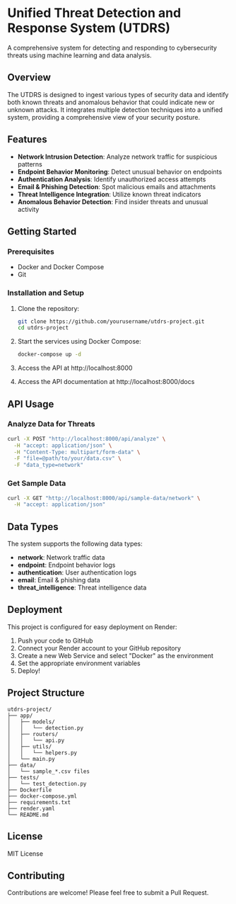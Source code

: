 # Unified Threat Detection and Response System (UTDRS)

A comprehensive system for detecting and responding to cybersecurity threats using machine learning and data analysis.

## Overview

The UTDRS is designed to ingest various types of security data and identify both known threats and anomalous behavior that could indicate new or unknown attacks. It integrates multiple detection techniques into a unified system, providing a comprehensive view of your security posture.

## Features

- **Network Intrusion Detection**: Analyze network traffic for suspicious patterns
- **Endpoint Behavior Monitoring**: Detect unusual behavior on endpoints
- **Authentication Analysis**: Identify unauthorized access attempts
- **Email & Phishing Detection**: Spot malicious emails and attachments
- **Threat Intelligence Integration**: Utilize known threat indicators
- **Anomalous Behavior Detection**: Find insider threats and unusual activity

## Getting Started

### Prerequisites

- Docker and Docker Compose
- Git

### Installation and Setup

1. Clone the repository:
   ```bash
   git clone https://github.com/yourusername/utdrs-project.git
   cd utdrs-project
   ```

2. Start the services using Docker Compose:
   ```bash
   docker-compose up -d
   ```

3. Access the API at http://localhost:8000

4. Access the API documentation at http://localhost:8000/docs

## API Usage

### Analyze Data for Threats

```bash
curl -X POST "http://localhost:8000/api/analyze" \
  -H "accept: application/json" \
  -H "Content-Type: multipart/form-data" \
  -F "file=@path/to/your/data.csv" \
  -F "data_type=network"
```

### Get Sample Data

```bash
curl -X GET "http://localhost:8000/api/sample-data/network" \
  -H "accept: application/json"
```

## Data Types

The system supports the following data types:

- **network**: Network traffic data
- **endpoint**: Endpoint behavior logs
- **authentication**: User authentication logs
- **email**: Email & phishing data
- **threat_intelligence**: Threat intelligence data

## Deployment

This project is configured for easy deployment on Render:

1. Push your code to GitHub
2. Connect your Render account to your GitHub repository
3. Create a new Web Service and select "Docker" as the environment
4. Set the appropriate environment variables
5. Deploy!

## Project Structure

```
utdrs-project/
├── app/
│   ├── models/
│   │   └── detection.py
│   ├── routers/
│   │   └── api.py
│   ├── utils/
│   │   └── helpers.py
│   └── main.py
├── data/
│   └── sample_*.csv files
├── tests/
│   └── test_detection.py
├── Dockerfile
├── docker-compose.yml
├── requirements.txt
├── render.yaml
└── README.md
```

## License

MIT License

## Contributing

Contributions are welcome! Please feel free to submit a Pull Request.
